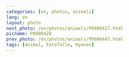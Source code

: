 ```yaml
---
categories: [en, photos, animals]
lang: en
layout: photo
next_photo: /en/photos/animals/P0000427.html
picname: P0000429
prev_photo: /en/photos/animals/P0000447.html
tags: [Animal, Fotofalle, Hyenas]
---
```

